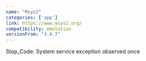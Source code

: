 ```yaml
---
name: "Msys2"
categories: ['app']
link: https://www.msys2.org/
compatibility: emulation
versionFrom: "3.4.7"
---
```


Stop_Code: System service exception observed once